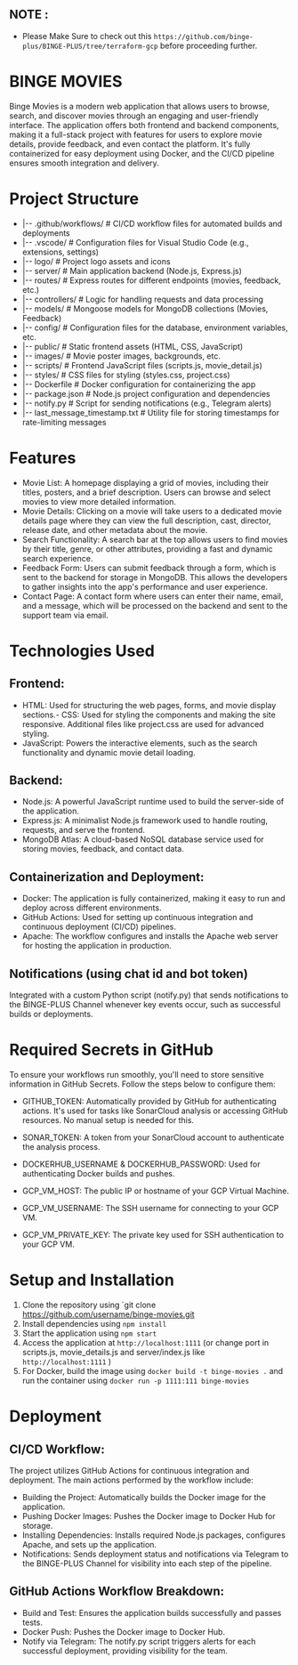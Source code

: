 ## NOTE :   
- Please Make Sure to check out this `https://github.com/binge-plus/BINGE-PLUS/tree/terraform-gcp` before proceeding further.

# BINGE MOVIES
Binge Movies is a modern web application that allows users to browse, search, and discover movies through an engaging and user-friendly interface. The application offers both frontend and backend components, making it a full-stack project with features for users to explore movie details, provide feedback, and even contact the platform. It's fully containerized for easy deployment using Docker, and the CI/CD pipeline ensures smooth integration and delivery.

# Project Structure
- |-- .github/workflows/      # CI/CD workflow files for automated builds and deployments
- |-- .vscode/                # Configuration files for Visual Studio Code (e.g., extensions, settings)
- |-- logo/                   # Project logo assets and icons
- |-- server/                 # Main application backend (Node.js, Express.js)
-    |-- routes/             # Express routes for different endpoints (movies, feedback, etc.)
-    |-- controllers/        # Logic for handling requests and data processing
-    |-- models/             # Mongoose models for MongoDB collections (Movies, Feedback)
-    |-- config/             # Configuration files for the database, environment variables, etc.
- |-- public/                 # Static frontend assets (HTML, CSS, JavaScript)
-    |-- images/             # Movie poster images, backgrounds, etc.
-    |-- scripts/            # Frontend JavaScript files (scripts.js, movie_detail.js)
-    |-- styles/             # CSS files for styling (styles.css, project.css)
- |-- Dockerfile              # Docker configuration for containerizing the app
- |-- package.json            # Node.js project configuration and dependencies
- |-- notify.py               # Script for sending notifications (e.g., Telegram alerts)
- |-- last_message_timestamp.txt # Utility file for storing timestamps for rate-limiting messages


# Features
- Movie List: A homepage displaying a grid of movies, including their titles, posters, and a brief description. Users can browse and select movies to view more detailed information.
- Movie Details: Clicking on a movie will take users to a dedicated movie details page where they can view the full description, cast, director, release date, and other metadata about the movie.
- Search Functionality: A search bar at the top allows users to find movies by their title, genre, or other attributes, providing a fast and dynamic search experience.
- Feedback Form: Users can submit feedback through a form, which is sent to the backend for storage in MongoDB. This allows the developers to gather insights into the app's performance and user experience.
- Contact Page: A contact form where users can enter their name, email, and a message, which will be processed on the backend and sent to the support team via email.

# Technologies Used
## Frontend:
- HTML: Used for structuring the web pages, forms, and movie display sections.- CSS: Used for styling the components and making the site responsive. Additional files like project.css are used for advanced styling.
- JavaScript: Powers the interactive elements, such as the search functionality and dynamic movie detail loading.

## Backend:
- Node.js: A powerful JavaScript runtime used to build the server-side of the application.
- Express.js: A minimalist Node.js framework used to handle routing, requests, and serve the frontend.
- MongoDB Atlas: A cloud-based NoSQL database service used for storing movies, feedback, and contact data.

## Containerization and Deployment:
- Docker: The application is fully containerized, making it easy to run and deploy across different environments.
- GitHub Actions: Used for setting up continuous integration and continuous deployment (CI/CD) pipelines.
- Apache: The workflow configures and installs the Apache web server for hosting the application in production.

## Notifications (using chat id and bot token)
Integrated with a custom Python script (notify.py) that sends notifications to the BINGE-PLUS Channel whenever key events occur, such as successful builds or deployments.

# Required Secrets in GitHub
To ensure your workflows run smoothly, you'll need to store sensitive information in GitHub Secrets. Follow the steps below to configure them:

- GITHUB_TOKEN: Automatically provided by GitHub for authenticating actions. It's used for tasks like SonarCloud analysis or accessing GitHub resources.
No manual setup is needed for this.

- SONAR_TOKEN: A token from your SonarCloud account to authenticate the analysis process.
- DOCKERHUB_USERNAME & DOCKERHUB_PASSWORD: Used for authenticating Docker builds and pushes.
- GCP_VM_HOST: The public IP or hostname of your GCP Virtual Machine.
- GCP_VM_USERNAME: The SSH username for connecting to your GCP VM.
- GCP_VM_PRIVATE_KEY: The private key used for SSH authentication to your GCP VM.

# Setup and Installation
1. Clone the repository using `git clone https://github.com/username/binge-movies.git
2. Install dependencies using `npm install`
3. Start the application using `npm start`
4. Access the application at `http://localhost:1111` (or change port in scripts.js, movie_details.js and server/index.js like `http://localhost:1111` )
5. For Docker, build the image using `docker build -t binge-movies .` and run the container using `docker run -p 1111:111 binge-movies`

# Deployment
## CI/CD Workflow:
The project utilizes GitHub Actions for continuous integration and deployment. The main actions performed by the workflow include:

- Building the Project: Automatically builds the Docker image for the application.
- Pushing Docker Images: Pushes the Docker image to Docker Hub for storage.
- Installing Dependencies: Installs required Node.js packages, configures Apache, and sets up the application.
- Notifications: Sends deployment status and notifications via Telegram to the BINGE-PLUS Channel for visibility into each step of the pipeline.

## GitHub Actions Workflow Breakdown:
- Build and Test: Ensures the application builds successfully and passes tests.
- Docker Push: Pushes the Docker image to Docker Hub.
- Notify via Telegram: The notify.py script triggers alerts for each successful deployment, providing visibility for the team.
